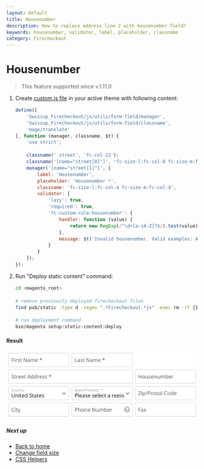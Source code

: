 ```yaml
---
layout: default
title: Housenumber
description: How to replace address line 2 with housenumber field?
keywords: housenumber, validator, label, placeholder, classname
category: Firecheckout
---
```


# Housenumber

> This feature supported since v.1.11.0

 1. Create [custom.js file](/m2/extensions/firecheckout/customization/custom-js/)
    in your active theme with following content:

    ```js
    define([
        'Swissup_Firecheckout/js/utils/form-field/manager',
        'Swissup_Firecheckout/js/utils/form-field/classname',
        'mage/translate'
    ], function (manager, classname, $t) {
        'use strict';

        classname('.street', 'fc-col-12');
        classname('[name="street[0]"]', 'fc-size-l:fc-col-8 fc-size-m:fc-col-8');
        manager('[name="street[1]"]', {
            label: 'Housenumber',
            placeholder: 'Housenumber *',
            classname: 'fc-size-l:fc-col-4 fc-size-m:fc-col-4',
            validator: {
                'lazy': true,
                'required': true,
                'fc-custom-rule-housenumber': {
                    handler: function (value) {
                        return new RegExp(/^\d+[a-zA-Z]?$/).test(value);
                    },
                    message: $t('Invalid housenumber. Valid examples: 42, 3A, 18C')
                }
            }
        });
    });
    ```

 2. Run "Deploy static content" command:

    ```bash
    cd <magento_root>

    # remove previously deployed firecheckout files
    find pub/static -type d -regex ".*Firecheckout.*js" -exec rm -rf {} \;

    # run deployment command
    bin/magento setup:static-content:deploy
    ```

#### Result

![Housenumber](/images/m2/firecheckout/customization/use-cases/housenumber.png)

##### Next up

 -  [Back to home](/m2/extensions/firecheckout/)
 -  [Change field size][field-size]
 -  [CSS Helpers][css-helpers]

[field-size]: /m2/extensions/firecheckout/customization/use-cases/field-size/ "Change field size"
[css-helpers]: /m2/extensions/firecheckout/customization/css-helpers/ "CSS Helpers"
